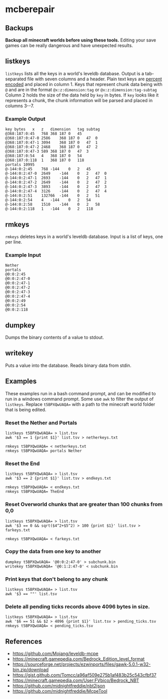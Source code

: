 # mcberepair

## Backups

**Backup all minecraft worlds before using these tools.**
Editing your save games can be really dangerous and have unexpected results.

## listkeys

`listkeys` lists all the keys in a world's leveldb database. Output is a tab-separated file
with seven columns and a header.
Plain text keys are [percent encoded](https://en.wikipedia.org/wiki/Percent-encoding) and placed in column 1.
Keys that represent chunk data being with `@` and are in the format
`@x:z:dimension:tag` or `@x:z:dimension:tag-subtag`
Column 2 holds the size of the data held by `key` in bytes.
If `key` looks like it represents a chunk, the chunk information will be parsed
and placed in columns 3--7.

### Example Output

```
key	bytes	x	z	dimension	tag	subtag
@368:187:0:45	768	368	187	0	45	
@368:187:0:47-0	2586	368	187	0	47	0
@368:187:0:47-1	3094	368	187	0	47	1
@368:187:0:47-2	2468	368	187	0	47	2
@368:187:0:47-3	589	368	187	0	47	3
@368:187:0:54	4	368	187	0	54	
@368:187:0:118	1	368	187	0	118	
portals	10995					
@-144:0:2:45	768	-144	0	2	45	
@-144:0:2:47-0	2649	-144	0	2	47	0
@-144:0:2:47-1	2693	-144	0	2	47	1
@-144:0:2:47-2	2649	-144	0	2	47	2
@-144:0:2:47-3	3893	-144	0	2	47	3
@-144:0:2:47-4	3126	-144	0	2	47	4
@-144:0:2:51	132766	-144	0	2	51	
@-144:0:2:54	4	-144	0	2	54	
@-144:0:2:58	1510	-144	0	2	58	
@-144:0:2:118	1	-144	0	2	118	
```

## rmkeys

`rmkeys` deletes keys in a world's leveldb database.
Input is a list of keys, one per line.

### Example Input

```
Nether
portals
@0:0:2:45
@0:0:2:47-0
@0:0:2:47-1
@0:0:2:47-2
@0:0:2:47-3
@0:0:2:47-4
@0:0:2:49
@0:0:2:54
@0:0:2:118
```

## dumpkey

Dumps the binary contents of a value to stdout.

## writekey

Puts a value into the database. Reads binary data from stdin.

## Examples

These examples run in a bash command prompt, and can be modified to run in a windows
command prompt.
Some use `awk` to filter the output of `listkeys`.
Replace `t5BPXQwUAQA=` with a path to the minecraft world folder that is being edited.

### Reset the Nether and Portals

```
listkeys t5BPXQwUAQA= > list.tsv
awk '$3 == 1 {print $1}' list.tsv > netherkeys.txt

rmkeys t5BPXQwUAQA= < netherkeys.txt
rmkeys t5BPXQwUAQA= portals Nether
```

### Reset the End

```
listkeys t5BPXQwUAQA= > list.tsv
awk '$3 == 2 {print $1}' list.tsv > endkeys.txt

rmkeys t5BPXQwUAQA= < endkeys.txt
rmkeys t5BPXQwUAQA= TheEnd
```

### Reset Overworld chunks that are greater than 100 chunks from 0,0

```
listkeys t5BPXQwUAQA= > list.tsv
awk '$3 == 0 && sqrt($4^2+$5^2) > 100 {print $1}' list.tsv > farkeys.txt

rmkeys t5BPXQwUAQA= < farkeys.txt
```

### Copy the data from one key to another

```
dumpkey t5BPXQwUAQA= '@0:0:2:47-0' > subchunk.bin
writekey t5BPXQwUAQA= '@0:1:2:47-0' < subchunk.bin
```

### Print keys that don't belong to any chunk

```
listkeys t5BPXQwUAQA= > list.tsv
awk '$3 == ""' list.tsv
```

### Delete all pending ticks records above 4096 bytes in size.

```
listkeys t5BPXQwUAQA= > list.tsv
awk '$6 == 51 && $2 > 4096 {print $1}' list.tsv > pending_ticks.tsv
rmkeys t5BPXQwUAQA= < pending_ticks.tsv
```

## References

 - https://github.com/Mojang/leveldb-mcpe
 - https://minecraft.gamepedia.com/Bedrock_Edition_level_format
 - https://sourceforge.net/projects/ezwinports/files/gawk-5.0.1-w32-bin.zip/download
 - https://gist.github.com/Tomcc/a96af509e275b1af483b25c543cfbf37
 - https://minecraft.gamepedia.com/User:FVbico/Bedrock_NBT
 - https://github.com/midnightfreddie/nbt2json
 - https://github.com/midnightfreddie/McpeTool
